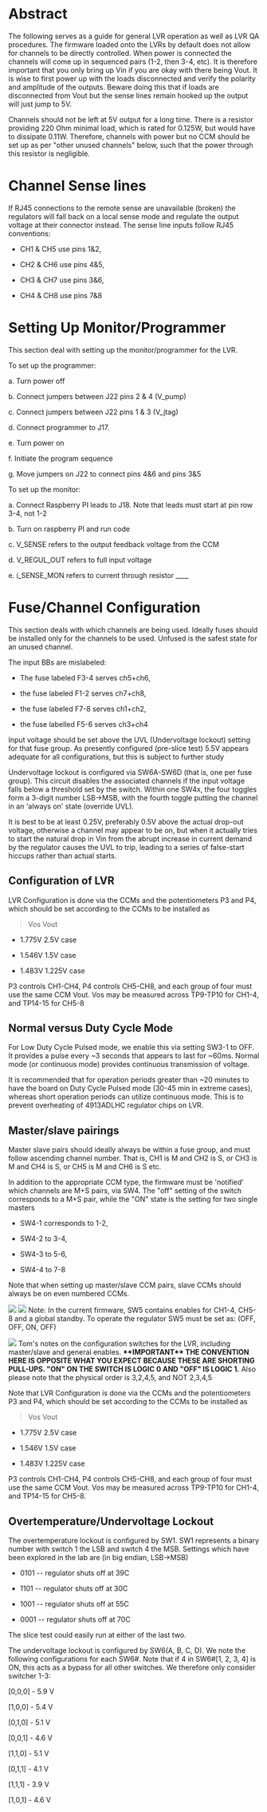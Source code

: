 Abstract
========

The following serves as a guide for general LVR operation as well as LVR
QA procedures. The firmware loaded onto the LVRs by default does not
allow for channels to be directly controlled. When power is connected
the channels will come up in sequenced pairs (1-2, then 3-4, etc). It is
therefore important that you only bring up Vin if you are okay with
there being Vout. It is wise to first power up with the loads
disconnected and verify the polarity and amplitude of the outputs.
Beware doing this that if loads are disconnected from Vout but the sense
lines remain hooked up the output will just jump to 5V.

Channels should not be left at 5V output for a long time. There is a
resistor providing 220 Ohm minimal load, which is rated for 0.125W, but
would have to dissipate 0.11W. Therefore, channels with power but no CCM
should be set up as per "other unused channels" below, such that the
power through this resistor is negligible.

Channel Sense lines
===================

If RJ45 connections to the remote sense are unavailable (broken) the
regulators will fall back on a local sense mode and regulate the output
voltage at their connector instead. The sense line inputs follow RJ45
conventions:

-   CH1 & CH5 use pins 1&2,

-   CH2 & CH6 use pins 4&5,

-   CH3 & CH7 use pins 3&6,

-   CH4 & CH8 use pins 7&8

Setting Up Monitor/Programmer
=============================

This section deal with setting up the monitor/programmer for the LVR.

To set up the programmer:

a.  Turn power off

b.  Connect jumpers between J22 pins 2 & 4 (V\_pump)

c.  Connect jumpers between J22 pins 1 & 3 (V\_jtag)

d.  Connect programmer to J17.

e.  Turn power on

f.  Initiate the program sequence

g.  Move jumpers on J22 to connect pins 4&6 and pins 3&5

To set up the monitor:

a.  Connect Raspberry PI leads to J18. Note that leads must start at pin
    row 3-4, not 1-2

b.  Turn on raspberry PI and run code

c.  V\_SENSE refers to the output feedback voltage from the CCM

d.  V\_REGUL\_OUT refers to full input voltage

e.  i\_SENSE\_MON refers to current through resistor \_\_\_\_

Fuse/Channel Configuration
==========================

This section deals with which channels are being used. Ideally fuses
should be installed only for the channels to be used. Unfused is the
safest state for an unused channel.

The input BBs are mislabeled:

-   The fuse labeled F3-4 serves ch5+ch6, 

-   the fuse labeled F1-2 serves ch7+ch8, 

-   the fuse labeled F7-8 serves ch1+ch2,

-   the fuse labelled F5-6 serves ch3+ch4

Input voltage should be set above the UVL (Undervoltage lockout) setting
for that fuse group. As presently configured (pre-slice test) 5.5V
appears adequate for all configurations, but this is subject to further
study

Undervoltage lockout is configured via SW6A-SW6D (that is, one per fuse
group). This circuit disables the associated channels if the input
voltage falls below a threshold set by the switch. Within one SW4x, the
four toggles form a 3-digit number LSB-\>MSB, with the fourth toggle
putting the channel in an 'always on' state (override UVL).

It is best to be at least 0.25V, preferably 0.5V above the actual
drop-out voltage, otherwise a channel may appear to be on, but when it
actually tries to start the natural drop in Vin from the abrupt increase
in current demand by the regulator causes the UVL to trip, leading to a
series of false-start hiccups rather than actual starts.

Configuration of LVR
--------------------

LVR Configuration is done via the CCMs and the potentiometers P3 and P4,
which should be set according to the CCMs to be installed as

> Vos Vout

-   1.775V 2.5V case

-   1.546V 1.5V case

-   1.483V 1.225V case

P3 controls CH1-CH4, P4 controls CH5-CH8, and each group of four must
use the same CCM Vout. Vos may be measured across TP9-TP10 for CH1-4,
and TP14-15 for CH5-8

Normal versus Duty Cycle Mode
-----------------------------

For Low Duty Cycle Pulsed mode, we enable this via setting SW3-1 to OFF.
It provides a pulse every \~3 seconds that appears to last for \~60ms.
Normal mode (or continuous mode) provides continuous transmission of
voltage.

It is recommended that for operation periods greater than \~20 minutes
to have the board on Duty Cycle Pulsed mode (30-45 min in extreme
cases), whereas short operation periods can utilize continuous mode.
This is to prevent overheating of 4913ADLHC regulator chips on LVR.

Master/slave pairings
---------------------

Master slave pairs should ideally always be within a fuse group, and
must follow ascending channel number. That is, CH1 is M and CH2 is S, or
CH3 is M and CH4 is S, or CH5 is M and CH6 is S etc.

In addition to the appropriate CCM type, the firmware must be 'notified'
which channels are M+S pairs, via SW4. The "off" setting of the switch
corresponds to a M+S pair, while the "ON" state is the setting for two
single masters

-   SW4-1 corresponds to 1-2,

-   SW4-2 to 3-4,

-   SW4-3 to 5-6,

-   SW4-4 to 7-8

Note that when setting up master/slave CCM pairs, slave CCMs should
always be on even numbered CCMs.

![](https://github.com/umd-lhcb/ut-hw-doc/blob/master/docs/lvr/lvrconfig1.png)
![](https://github.com/umd-lhcb/ut-hw-doc/blob/master/docs/lvr/lvrconfig2.png)
Note: In the current firmware, SW5 contains enables for CH1-4, CH5-8 and a
global standby. To operate the regulator SW5 must be set as: (OFF, OFF,
ON, OFF)

![](https://github.com/umd-lhcb/ut-hw-doc/blob/master/docs/lvr/lvrconfig3.png)
Tom\'s notes on the configuration switches for the LVR, including
master/slave and general enables. **\*\*IMPORTANT\*\* THE CONVENTION
HERE IS OPPOSITE WHAT YOU EXPECT BECAUSE THESE ARE SHORTING PULL-UPS.
\"ON\" ON THE SWITCH IS LOGIC 0 AND \"OFF\" IS LOGIC 1.** Also please
note that the physical order is 3,2,4,5, and NOT 2,3,4,5

Note that LVR Configuration is done via the CCMs and the potentiometers
P3 and P4, which should be set according to the CCMs to be installed as

> Vos Vout

-   1.775V 2.5V case

-   1.546V 1.5V case

-   1.483V 1.225V case

P3 controls CH1-CH4, P4 controls CH5-CH8, and each group of four must
use the same CCM Vout. Vos may be measured across TP9-TP10 for CH1-4,
and TP14-15 for CH5-8.

Overtemperature/Undervoltage Lockout
------------------------------------

The overtemperature lockout is configured by SW1. SW1 represents a
binary number with switch 1 the LSB and switch 4 the MSB. Settings which
have been explored in the lab are (in big endian, LSB-\>MSB)

-   0101 -- regulator shuts off at 39C

-   1101 -- regulator shuts off at 30C

-   1001 -- regulator shuts off at 55C

-   0001 -- regulator shuts off at 70C

The slice test could easily run at either of the last two.

The undervoltage lockout is configured by SW6(A, B, C, D). We note the
following configurations for each SW6\#. Note that if 4 in SW6\#\[1, 2,
3, 4\] is ON, this acts as a bypass for all other switches. We therefore
only consider switcher 1-3:

\[0,0,0\] - 5.9 V

\[1,0,0\] - 5.4 V

\[0,1,0\] - 5.1 V

\[0,0,1\] - 4.6 V

\[1,1,0\] - 5.1 V

\[0,1,1\] - 4.1 V

\[1,1,1\] - 3.9 V

\[1,0,1\] - 4.6 V
